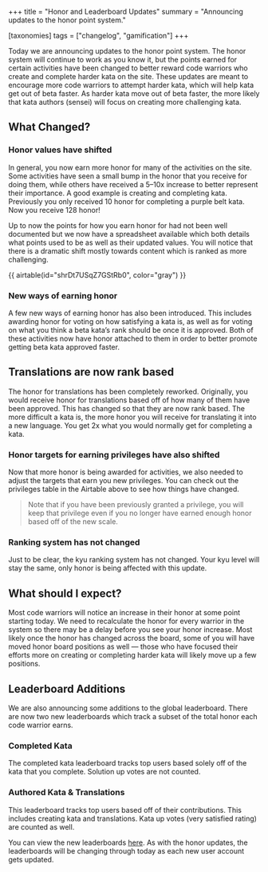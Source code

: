 +++
title = "Honor and Leaderboard Updates"
summary = "Announcing updates to the honor point system."

[taxonomies]
tags = ["changelog", "gamification"]
+++

Today we are announcing updates to the honor point system. The honor system will continue to work as you know it, but the points earned for certain activities have been changed to better reward code warriors who create and complete harder kata on the site. These updates are meant to encourage more code warriors to attempt harder kata, which will help kata get out of beta faster. As harder kata move out of beta faster, the more likely that kata authors (sensei) will focus on creating more challenging kata.

## What Changed?

### Honor values have shifted

In general, you now earn more honor for many of the activities on the site. Some activities have seen a small bump in the honor that you receive for doing them, while others have received a 5–10x increase to better represent their importance. A good example is creating and completing kata. Previously you only received 10 honor for completing a purple belt kata. Now you receive 128 honor!

Up to now the points for how you earn honor for had not been well documented but we now have a spreadsheet available which both details what points used to be as well as their updated values. You will notice that there is a dramatic shift mostly towards content which is ranked as more challenging.

{{ airtable(id="shrDt7USqZ7GStRb0", color="gray") }}

### New ways of earning honor

A few new ways of earning honor has also been introduced. This includes awarding honor for voting on how satisfying a kata is, as well as for voting on what you think a beta kata’s rank should be once it is approved. Both of these activities now have honor attached to them in order to better promote getting beta kata approved faster.

## Translations are now rank based

The honor for translations has been completely reworked. Originally, you would receive honor for translations based off of how many of them have been approved. This has changed so that they are now rank based. The more difficult a kata is, the more honor you will receive for translating it into a new language. You get 2x what you would normally get for completing a kata.

### Honor targets for earning privileges have also shifted

Now that more honor is being awarded for activities, we also needed to adjust the targets that earn you new privileges. You can check out the privileges table in the Airtable above to see how things have changed.

> Note that if you have been previously granted a privilege, you will keep that privilege even if you no longer have earned enough honor based off of the new scale.

### Ranking system has not changed

Just to be clear, the kyu ranking system has not changed. Your kyu level will stay the same, only honor is being affected with this update.

## What should I expect?

Most code warriors will notice an increase in their honor at some point starting today. We need to recalculate the honor for every warrior in the system so there may be a delay before you see your honor increase. Most likely once the honor has changed across the board, some of you will have moved honor board positions as well — those who have focused their efforts more on creating or completing harder kata will likely move up a few positions.

## Leaderboard Additions

We are also announcing some additions to the global leaderboard. There are now two new leaderboards which track a subset of the total honor each code warrior earns.

### Completed Kata

The completed kata leaderboard tracks top users based solely off of the kata that you complete. Solution up votes are not counted.

### Authored Kata & Translations

This leaderboard tracks top users based off of their contributions. This includes creating kata and translations. Kata up votes (very satisfied rating) are counted as well.

You can view the new leaderboards [here](https://www.codewars.com/users/leaderboard). As with the honor updates, the leaderboards will be changing through today as each new user account gets updated.
